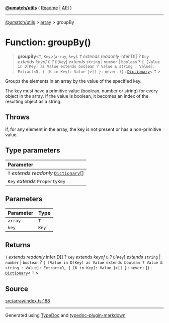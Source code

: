 [**@umatch/utils**](../../README.md) ( [Readme](../../README.md) \| [API](../../API.md) )

---

[@umatch/utils](../../API.md) > [array](../README.md) > groupBy

# Function: groupBy()

> **groupBy**\<`T`, `Key`\>(`array`, `key`): `T` _extends_ _readonly_ infer D[] ? `Key` _extends_ _keyof_ `D` ? `D`[`Key`] _extends_ `string` \| `number` \| `boolean` ? `{ [Value in D[Key] as Value extends boolean ? Value & string : Value]: Extract<D, { [K in Key]: Value }>[] }` : `never` : \{} : [`Dictionary`](../../index/type-aliases/type-alias.Dictionary.md)\< `T` \>

Groups the elements in an array by the value of the specified key.

The key must have a primitive value (boolean, number or string)
for every object in the array. If the value is boolean, it becomes
an index of the resulting object as a string.

## Throws

if, for any element in the array, the key is not present or has a non-primitive value.

## Type parameters

| Parameter                                                                                    |
| :------------------------------------------------------------------------------------------- |
| `T` _extends_ _readonly_ [`Dictionary`](../../index/type-aliases/type-alias.Dictionary.md)[] |
| `Key` _extends_ `PropertyKey`                                                                |

## Parameters

| Parameter | Type  |
| :-------- | :---- |
| `array`   | `T`   |
| `key`     | `Key` |

## Returns

`T` _extends_ _readonly_ infer D[] ? `Key` _extends_ _keyof_ `D` ? `D`[`Key`] _extends_ `string` \| `number` \| `boolean` ? `{ [Value in D[Key] as Value extends boolean ? Value & string : Value]: Extract<D, { [K in Key]: Value }>[] }` : `never` : \{} : [`Dictionary`](../../index/type-aliases/type-alias.Dictionary.md)\< `T` \>

## Source

[src/array/index.ts:188](https://github.com/umatch-oficial/utils/blob/00cf87f/src/array/index.ts#L188)

---

Generated using [TypeDoc](https://typedoc.org/) and [typedoc-plugin-markdown](https://www.npmjs.com/package/typedoc-plugin-markdown)
